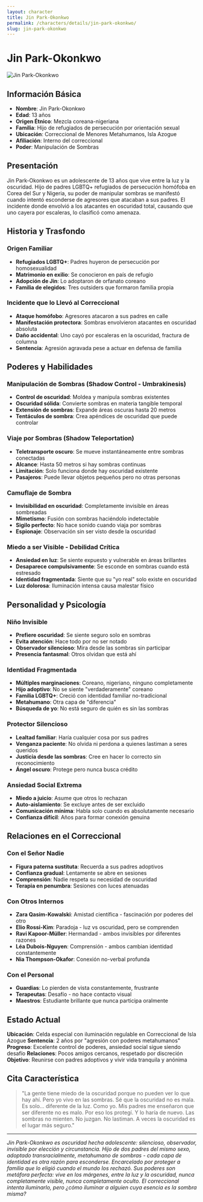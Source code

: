 ```yaml
---
layout: character
title: Jin Park-Okonkwo
permalink: /characters/details/jin-park-okonkwo/
slug: jin-park-okonkwo
---
```


# Jin Park-Okonkwo

<div class="character-photo">
  <img src="{{ site.baseurl }}/assets/img/characters/Jin_Park-Okonkwo.png" alt="Jin Park-Okonkwo" />
</div>

## Información Básica
- **Nombre**: Jin Park-Okonkwo
- **Edad**: 13 años
- **Origen Étnico**: Mezcla coreana-nigeriana
- **Familia**: Hijo de refugiados de persecución por orientación sexual
- **Ubicación**: Correccional de Menores Metahumanos, Isla Azogue
- **Afiliación**: Interno del correccional
- **Poder**: Manipulación de Sombras

## Presentación
Jin Park-Okonkwo es un adolescente de 13 años que vive entre la luz y la oscuridad. Hijo de padres LGBTQ+ refugiados de persecución homófoba en Corea del Sur y Nigeria, su poder de manipular sombras se manifestó cuando intentó esconderse de agresores que atacaban a sus padres. El incidente donde envolvió a los atacantes en oscuridad total, causando que uno cayera por escaleras, lo clasificó como amenaza.

## Historia y Trasfondo

### **Origen Familiar**
- **Refugiados LGBTQ+**: Padres huyeron de persecución por homosexualidad
- **Matrimonio en exilio**: Se conocieron en país de refugio
- **Adopción de Jin**: Lo adoptaron de orfanato coreano
- **Familia de elegidos**: Tres outsiders que formaron familia propia

### **Incidente que lo Llevó al Correccional**
- **Ataque homófobo**: Agresores atacaron a sus padres en calle
- **Manifestación protectora**: Sombras envolvieron atacantes en oscuridad absoluta
- **Daño accidental**: Uno cayó por escaleras en la oscuridad, fractura de columna
- **Sentencia**: Agresión agravada pese a actuar en defensa de familia

## Poderes y Habilidades

### **Manipulación de Sombras (Shadow Control - Umbrakinesis)**
- **Control de oscuridad**: Moldea y manipula sombras existentes
- **Oscuridad sólida**: Convierte sombras en materia tangible temporal
- **Extensión de sombras**: Expande áreas oscuras hasta 20 metros
- **Tentáculos de sombra**: Crea apéndices de oscuridad que puede controlar

### **Viaje por Sombras (Shadow Teleportation)**
- **Teletransporte oscuro**: Se mueve instantáneamente entre sombras conectadas
- **Alcance**: Hasta 50 metros si hay sombras continuas
- **Limitación**: Solo funciona donde hay oscuridad existente
- **Pasajeros**: Puede llevar objetos pequeños pero no otras personas

### **Camuflaje de Sombra**
- **Invisibilidad en oscuridad**: Completamente invisible en áreas sombreadas
- **Mimetismo**: Fusión con sombras haciéndolo indetectable
- **Sigilo perfecto**: No hace sonido cuando viaja por sombras
- **Espionaje**: Observación sin ser visto desde la oscuridad

### **Miedo a ser Visible - Debilidad Crítica**
- **Ansiedad en luz**: Se siente expuesto y vulnerable en áreas brillantes
- **Desaparece compulsivamente**: Se esconde en sombras cuando está estresado
- **Identidad fragmentada**: Siente que su "yo real" solo existe en oscuridad
- **Luz dolorosa**: Iluminación intensa causa malestar físico

## Personalidad y Psicología

### **Niño Invisible**
- **Prefiere oscuridad**: Se siente seguro solo en sombras
- **Evita atención**: Hace todo por no ser notado
- **Observador silencioso**: Mira desde las sombras sin participar
- **Presencia fantasmal**: Otros olvidan que está ahí

### **Identidad Fragmentada**
- **Múltiples marginaciones**: Coreano, nigeriano, ninguno completamente
- **Hijo adoptivo**: No se siente "verdaderamente" coreano
- **Familia LGBTQ+**: Creció con identidad familiar no-tradicional
- **Metahumano**: Otra capa de "diferencia"
- **Búsqueda de yo**: No está seguro de quién es sin las sombras

### **Protector Silencioso**
- **Lealtad familiar**: Haría cualquier cosa por sus padres
- **Venganza paciente**: No olvida ni perdona a quienes lastiman a seres queridos
- **Justicia desde las sombras**: Cree en hacer lo correcto sin reconocimiento
- **Ángel oscuro**: Protege pero nunca busca crédito

### **Ansiedad Social Extrema**
- **Miedo a juicio**: Asume que otros lo rechazan
- **Auto-aislamiento**: Se excluye antes de ser excluido
- **Comunicación mínima**: Habla solo cuando es absolutamente necesario
- **Confianza difícil**: Años para formar conexión genuina

## Relaciones en el Correccional

### **Con el Señor Nadie**
- **Figura paterna sustituta**: Recuerda a sus padres adoptivos
- **Confianza gradual**: Lentamente se abre en sesiones
- **Comprensión**: Nadie respeta su necesidad de oscuridad
- **Terapia en penumbra**: Sesiones con luces atenuadas

### **Con Otros Internos**
- **Zara Qasim-Kowalski**: Amistad científica - fascinación por poderes del otro
- **Elio Rossi-Kim**: Paradoja - luz vs oscuridad, pero se comprenden
- **Ravi Kapoor-Müller**: Hermandad - ambos invisibles por diferentes razones
- **Léa Dubois-Nguyen**: Comprensión - ambos cambian identidad constantemente
- **Nia Thompson-Okafor**: Conexión no-verbal profunda

### **Con el Personal**
- **Guardias**: Lo pierden de vista constantemente, frustrante
- **Terapeutas**: Desafío - no hace contacto visual
- **Maestros**: Estudiante brillante que nunca participa oralmente

## Estado Actual

**Ubicación**: Celda especial con iluminación regulable en Correccional de Isla Azogue
**Sentencia**: 2 años por "agresión con poderes metahumanos"
**Progreso**: Excelente control de poderes, ansiedad social sigue siendo desafío
**Relaciones**: Pocos amigos cercanos, respetado por discreción
**Objetivo**: Reunirse con padres adoptivos y vivir vida tranquila y anónima

## Cita Característica

> "La gente tiene miedo de la oscuridad porque no pueden ver lo que hay ahí. Pero yo vivo en las sombras. Sé que la oscuridad no es mala. Es solo... diferente de la luz. Como yo. Mis padres me enseñaron que ser diferente no es malo. Por eso los protegí. Y lo haría de nuevo. Las sombras no mienten. No juzgan. No lastiman. A veces la oscuridad es el lugar más seguro."

---

*Jin Park-Okonkwo es oscuridad hecha adolescente: silencioso, observador, invisible por elección y circunstancia. Hijo de dos padres del mismo sexo, adoptado transracialmente, metahumano de sombras - cada capa de identidad es otra razón para esconderse. Encarcelado por proteger a familia que lo eligió cuando el mundo los rechazó. Sus poderes son metáfora perfecta: vive en los márgenes, entre la luz y la oscuridad, nunca completamente visible, nunca completamente oculto. El correccional intenta iluminarlo, pero ¿cómo iluminar a alguien cuya esencia es la sombra misma?*
